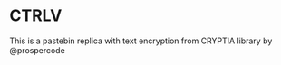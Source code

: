<h1>CTRLV</h1>
<p>This is a pastebin replica with text encryption from CRYPTIA library by @prospercode</p>
